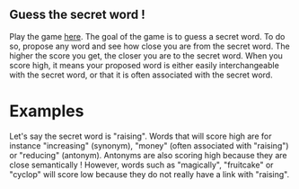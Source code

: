 ## Guess the secret word !

Play the game [here](). The goal of the game is to guess a secret word. To do so,
propose any word and see how close you are from the secret word. The higher the score you get, the closer
you are to the secret word. When you score high, it means your proposed word is either easily
interchangeable with the secret word, or that it is often associated with the secret word.

# Examples

Let's say the secret word is "raising". Words that will score high are for instance "increasing" (synonym), "money" 
(often associated with "raising") or "reducing" (antonym). Antonyms are
also scoring high because they are close semantically ! However, words such as "magically", "fruitcake" or "cyclop" will score low
because they do not really have a link with "raising".